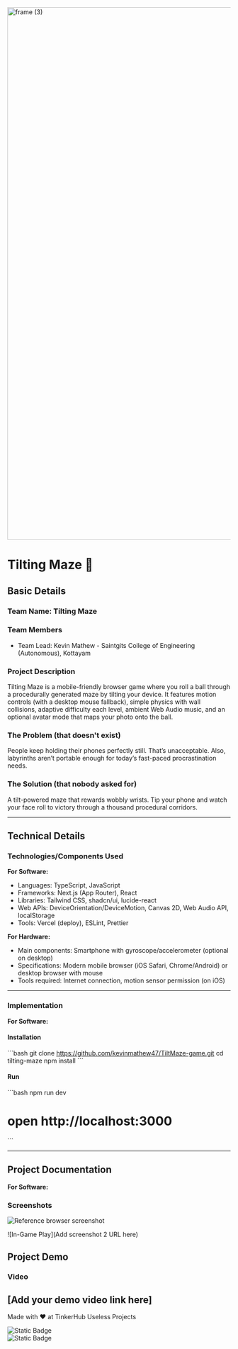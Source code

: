 <img width="3188" height="1202" alt="frame (3)" src="https://github.com/user-attachments/assets/517ad8e9-ad22-457d-9538-a9e62d137cd7" />

# Tilting Maze 🎯

## Basic Details
### Team Name: Tilting Maze

### Team Members
- Team Lead: Kevin Mathew - Saintgits College of Engineering (Autonomous), Kottayam 


### Project Description
Tilting Maze is a mobile-friendly browser game where you roll a ball through a procedurally generated maze by tilting your device. It features motion controls (with a desktop mouse fallback), simple physics with wall collisions, adaptive difficulty each level, ambient Web Audio music, and an optional avatar mode that maps your photo onto the ball.

### The Problem (that doesn't exist)
People keep holding their phones perfectly still. That’s unacceptable. Also, labyrinths aren’t portable enough for today’s fast-paced procrastination needs.

### The Solution (that nobody asked for)
A tilt-powered maze that rewards wobbly wrists. Tip your phone and watch your face roll to victory through a thousand procedural corridors.

---

## Technical Details
### Technologies/Components Used
**For Software:**
- Languages: TypeScript, JavaScript  
- Frameworks: Next.js (App Router), React  
- Libraries: Tailwind CSS, shadcn/ui, lucide-react  
- Web APIs: DeviceOrientation/DeviceMotion, Canvas 2D, Web Audio API, localStorage  
- Tools: Vercel (deploy), ESLint, Prettier  

**For Hardware:**
- Main components: Smartphone with gyroscope/accelerometer (optional on desktop)  
- Specifications: Modern mobile browser (iOS Safari, Chrome/Android) or desktop browser with mouse  
- Tools required: Internet connection, motion sensor permission (on iOS)  

---

### Implementation
**For Software:**

#### Installation
\`\`\`bash
git clone https://github.com/kevinmathew47/TiltMaze-game.git
cd tilting-maze
npm install
\`\`\`

#### Run
\`\`\`bash
npm run dev
# open http://localhost:3000
\`\`\`

---

## Project Documentation
**For Software:**

### Screenshots
![Reference browser screenshot](https://sjc.microlink.io/Bq5Fghw9GfpvNEyjgSi9o_fjyLGz5HE96KqLQ4NjVsx6-bXRcUfEpagdWWuDKwP_X9UZvbQVjaOoAMHq4SW5yg.jpeg)  

![In-Game Play](Add screenshot 2 URL here)  

## Project Demo
### Video
[Add your demo video link here]  
---

Made with ❤️ at TinkerHub Useless Projects  

![Static Badge](https://img.shields.io/badge/TinkerHub-24?color=%23000000&link=https%3A%2F%2Fwww.tinkerhub.org%2F)  
![Static Badge](https://img.shields.io/badge/UselessProjects--25-25?link=https%3A%2F%2Fwww.tinkerhub.org%2Fevents%2FQ2Q1TQKX6Q%2FUseless%2520Projects)  
